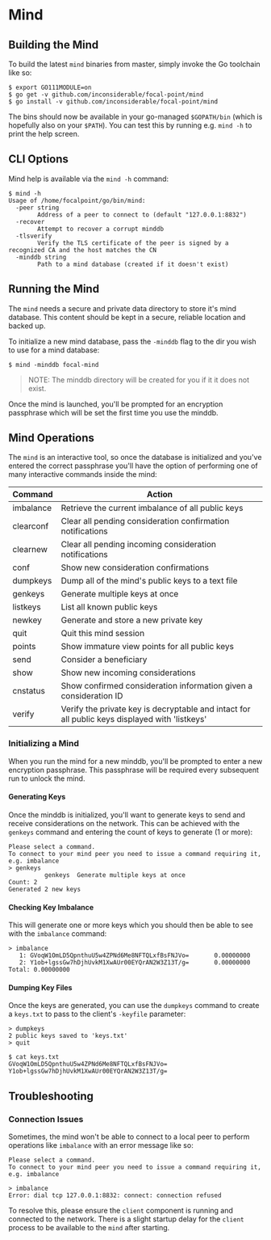 # Mind

## Building the Mind

To build the latest `mind` binaries from master, simply invoke the Go toolchain like so:

```
$ export GO111MODULE=on
$ go get -v github.com/inconsiderable/focal-point/mind
$ go install -v github.com/inconsiderable/focal-point/mind
```

The bins should now be available in your go-managed `$GOPATH/bin` (which is hopefully also on your `$PATH`). You can test this by running e.g. `mind -h` to print the help screen.

## CLI Options

Mind help is available via the `mind -h` command:

```
$ mind -h
Usage of /home/focalpoint/go/bin/mind:
  -peer string
        Address of a peer to connect to (default "127.0.0.1:8832")
  -recover
        Attempt to recover a corrupt minddb
  -tlsverify
        Verify the TLS certificate of the peer is signed by a recognized CA and the host matches the CN
  -minddb string
        Path to a mind database (created if it doesn't exist)
```

## Running the Mind

The `mind` needs a secure and private data directory to store it's mind database. This content should be kept in a secure, reliable location and backed up.

To initialize a new mind database, pass the `-minddb` flag to the dir you wish to use for a mind database:

```
$ mind -minddb focal-mind
```

> NOTE: The minddb directory will be created for you if it it does not exist.

Once the mind is launched, you'll be prompted for an encryption passphrase which will be set the first time you use the minddb.

## Mind Operations

The `mind` is an interactive tool, so once the database is initialized and you've entered the correct passphrase you'll have the option of performing one of many interactive commands inside the mind:

Command    | Action
---------- | ------
imbalance  | Retrieve the current imbalance of all public keys
clearconf  | Clear all pending consideration confirmation notifications
clearnew   | Clear all pending incoming consideration notifications
conf       | Show new consideration confirmations
dumpkeys   | Dump all of the mind's public keys to a text file
genkeys    | Generate multiple keys at once
listkeys   | List all known public keys
newkey     | Generate and store a new private key
quit       | Quit this mind session
points     | Show immature view points for all public keys
send       | Consider a beneficiary
show       | Show new incoming considerations
cnstatus   | Show confirmed consideration information given a consideration ID
verify     | Verify the private key is decryptable and intact for all public keys displayed with 'listkeys'

### Initializing a Mind

When you run the mind for a new minddb, you'll be prompted to enter a new encryption passphrase. This passphrase will be required every subsequent run to unlock the mind.

#### Generating Keys

Once the minddb is initialized, you'll want to generate keys to send and receive considerations on the network. This can be achieved with the `genkeys` command and entering the count of keys to generate (1 or more):

```
Please select a command.
To connect to your mind peer you need to issue a command requiring it, e.g. imbalance
> genkeys
          genkeys  Generate multiple keys at once  
Count: 2
Generated 2 new keys
```

#### Checking Key Imbalance

This will generate one or more keys which you should then be able to see with the `imbalance` command:

```
> imbalance
   1: GVoqW1OmLD5QpnthuU5w4ZPNd6Me8NFTQLxfBsFNJVo=       0.00000000
   2: Y1ob+lgssGw7hDjhUvkM1XwAUr00EYQrAN2W3Z13T/g=       0.00000000
Total: 0.00000000
```

#### Dumping Key Files

Once the keys are generated, you can use the `dumpkeys` command to create a `keys.txt` to pass to the client's `-keyfile` parameter:

```
> dumpkeys
2 public keys saved to 'keys.txt'
> quit

$ cat keys.txt 
GVoqW1OmLD5QpnthuU5w4ZPNd6Me8NFTQLxfBsFNJVo=
Y1ob+lgssGw7hDjhUvkM1XwAUr00EYQrAN2W3Z13T/g=
```

## Troubleshooting

### Connection Issues

Sometimes, the mind won't be able to connect to a local peer to perform operations like `imbalance` with an error message like so:

```
Please select a command.
To connect to your mind peer you need to issue a command requiring it, e.g. imbalance

> imbalance
Error: dial tcp 127.0.0.1:8832: connect: connection refused
```

To resolve this, please ensure the `client` component is running and connected to the network. There is a slight startup delay for the `client` process to be available to the `mind` after starting.
